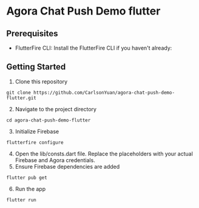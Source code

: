 # Agora Chat Push Demo flutter 

## Prerequisites

* FlutterFire CLI: Install the FlutterFire CLI if you haven't already:


## Getting Started

1. Clone this repository
```
git clone https://github.com/CarlsonYuan/agora-chat-push-demo-flutter.git
```
2. Navigate to the project directory
```
cd agora-chat-push-demo-flutter
```
3. Initialize Firebase
```
flutterfire configure
```
4. Open the lib/consts.dart file. Replace the placeholders with your actual Firebase and Agora credentials.
5. Ensure Firebase dependencies are added
```
flutter pub get
```
6. Run the app
```
flutter run
```


